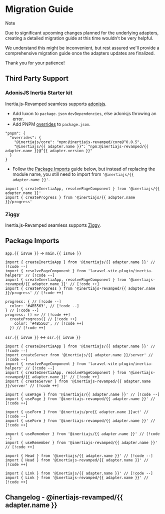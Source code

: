 <script setup lang="ts">
import { useRoute } from 'vitepress'
import { useIntegration } from '@/theme/composables/useIntegrations'

const route = useRoute()
const urlParts = route.path.slice(1).split('/')
const adapter = useIntegration(urlParts[1])
const isVue = adapter.componentExt === 'vue' ? 'ts' : 'tsx'
</script>

# Migration Guide

> [!Note]
> Due to significant upcoming changes planned for the underlying adapters, creating a detailed migration guide at this time wouldn't be very helpful.
>
> We understand this might be inconvenient, but rest assured we'll provide a comprehensive migration guide once the adapters updates are finalized.
>
> Thank you for your patience!

## Third Party Support

### AdonisJS Inertia Starter kit

Inertia.js-Revamped seamless supports [adonisjs](https://docs.adonisjs.com/guides/getting-started/installation#inertia-starter-kit).

- Add luxon to `package.json` `devDependencies`, else adonisjs throwing an error.
- Add PNPM [overrides](https://pnpm.io/package_json#pnpmoverrides) to `package.json`.

```json-vue
"pnpm": {
  "overrides": {
    "@inertiajs/core": "npm:@inertiajs-revamped/core@^0.0.5",
    "@inertiajs/{{ adapter.name }}": "npm:@inertiajs-revamped/{{ adapter.name }}@^{{ adapter.version }}"
  }
}
```

- Follow the [Package Imports](#package-imports) guide below, but instead of replacing the module name, you still need to import from `'@inertiajs/{{ adapter.name }}'`.

```tsx-vue
import { createInertiaApp, resolvePageComponent } from '@inertiajs/{{ adapter.name }}'
import { createProgress } from '@inertiajs/{{ adapter.name }}/progress'
```

### Ziggy

Inertia.js-Revamped seamless supports [Ziggy](https://github.com/tighten/ziggy).

## Package Imports

`app.{{ isVue }}` -> `main.{{ isVue }}`

```typescript-vue
import { createInertiaApp } from '@inertiajs/{{ adapter.name }}' // [!code --]
import { resolvePageComponent } from 'laravel-vite-plugin/inertia-helpers' // [!code --]
import { createInertiaApp, resolvePageComponent } from '@inertiajs-revamped/{{ adapter.name }}' // [!code ++]
import { createProgress } from '@inertiajs-revamped/{{ adapter.name }}/progress' // [!code ++]

progress: { // [!code --]
  color: '#4B5563', // [!code --]
} // [!code --]
progress: () => // [!code ++]
  createProgress({ // [!code ++]
    color: '#4B5563', // [!code ++]
  }) // [!code ++]
```

`ssr.{{ isVue }}` <-> `ssr.{{ isVue }}`

```typescript-vue
import { createInertiaApp } from '@inertiajs/{{ adapter.name }}' // [!code --]
import createServer from '@inertiajs/{{ adapter.name }}/server' // [!code --]
import { resolvePageComponent } from 'laravel-vite-plugin/inertia-helpers' // [!code --]
import { createInertiaApp, resolvePageComponent } from '@inertiajs-revamped/{{ adapter.name }}' // [!code ++]
import { createServer } from '@inertiajs-revamped/{{ adapter.name }}/server' // [!code ++]
```

```typescript-vue
import { usePage } from '@inertiajs/{{ adapter.name }}' // [!code --]
import { usePage } from '@inertiajs-revamped/{{ adapter.name }}' // [!code ++]
```

```typescript-vue
import { useForm } from '@inertiajs/pre{{ adapter.name }}act' // [!code --]
import { useForm } from '@inertiajs-revamped/{{ adapter.name }}' // [!code ++]
```

```typescript-vue
import { useRemember } from '@inertiajs/{{ adapter.name }}' // [!code --]
import { useRemember } from '@inertiajs-revamped/{{ adapter.name }}' // [!code ++]
```

```typescript-vue
import { Head } from '@inertiajs/{{ adapter.name }}' // [!code --]
import { Head } from '@inertiajs-revamped/{{ adapter.name }}' // [!code ++]
```

```typescript-vue
import { Link } from '@inertiajs/{{ adapter.name }}' // [!code --]
import { Link } from '@inertiajs-revamped/{{ adapter.name }}' // [!code ++]
```

## Changelog - @inertiajs-revamped/{{ adapter.name }}

<div v-if="adapter.name === 'preact'">
<!--@include: ../../../../../packages/preact/CHANGELOG.md{2,}-->
</div>
<div v-else-if="adapter.name === 'react'">
<!--@include: ../../../../../packages/react/CHANGELOG.md{2,}-->
</div>
<div v-else-if="adapter.name === 'vue'">
<!--@include: ../../../../../packages/vue/CHANGELOG.md{2,}-->
</div>
